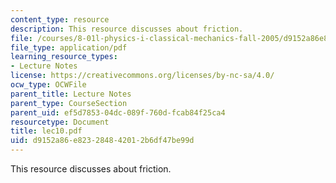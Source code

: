 ```yaml
---
content_type: resource
description: This resource discusses about friction.
file: /courses/8-01l-physics-i-classical-mechanics-fall-2005/d9152a86e823284842012b6df47be99d_lec10.pdf
file_type: application/pdf
learning_resource_types:
- Lecture Notes
license: https://creativecommons.org/licenses/by-nc-sa/4.0/
ocw_type: OCWFile
parent_title: Lecture Notes
parent_type: CourseSection
parent_uid: ef5d7853-04dc-089f-760d-fcab84f25ca4
resourcetype: Document
title: lec10.pdf
uid: d9152a86-e823-2848-4201-2b6df47be99d
---
```

This resource discusses about friction.